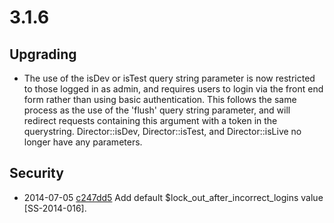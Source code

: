 # 3.1.6

## Upgrading

 * The use of the isDev or isTest query string parameter is now restricted to those logged in as admin,
   and requires users to login via the front end form rather than using basic authentication. This
   follows the same process as the use of the 'flush' query string parameter, and will redirect
   requests containing this argument with a token in the querystring.
   Director::isDev, Director::isTest, and Director::isLive no longer have any parameters.

## Security

 * 2014-07-05 [c247dd5](https://github.com/silverstripe/sapphire/commit/c247dd5) Add default $lock_out_after_incorrect_logins value [SS-2014-016].
